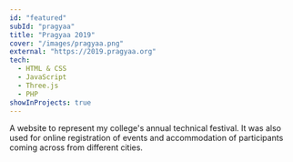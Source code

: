 ```yaml
---
id: "featured"
subId: "pragyaa"
title: "Pragyaa 2019"
cover: "/images/pragyaa.png"
external: "https://2019.pragyaa.org"
tech:
  - HTML & CSS
  - JavaScript
  - Three.js
  - PHP
showInProjects: true
---
```


A website to represent my college's annual technical festival. It was also used for online registration of events and accommodation of participants coming across from different cities.
